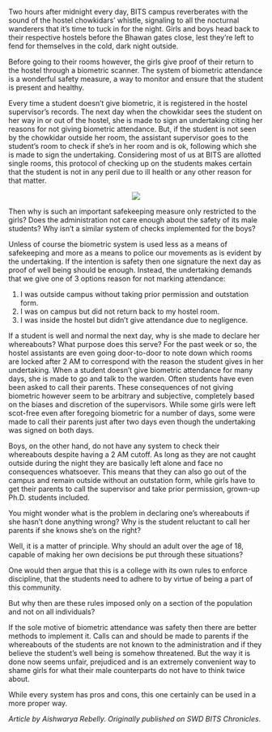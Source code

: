 <!-- TITLE: Where Were You Last Night? -->
<!-- SUBTITLE: Each morning the chowkidars at the gates of the girls hostels are handed a list of "biometric defaulters". Girls who had not verified their entry into the hostel the previous night are made to sign an undertaking and inquired about what they were doing last night and where they were. While the biometric attendance system is a great measure for ensuring the safety of the students, is it also being used unfairly against the girls? -->

Two hours after midnight every day, BITS campus reverberates with the sound of the hostel chowkidars’ whistle, signaling to all the nocturnal wanderers that it’s time to tuck in for the night. Girls and boys head back to their respective hostels before the Bhawan gates close, lest they’re left to fend for themselves in the cold, dark night outside. 

Before going to their rooms however, the girls give proof of their return to the hostel through a biometric scanner. The system of biometric attendance is a wonderful safety measure, a way to monitor and ensure that the student is present and healthy. 

Every time a student doesn’t give biometric, it is registered in the hostel supervisor’s records. The next day when the chowkidar sees the student on her way in or out of the hostel, she is made to sign an undertaking citing her reasons for not giving biometric attendance. But, if the student is not seen by the chowkidar outside her room, the assistant supervisor goes to the student’s room to check if she’s in her room and is ok, following which she is made to sign the undertaking. Considering most of us at BITS are allotted single rooms, this protocol of checking up on the students makes certain that the student is not in any peril due to ill health or any other reason for that matter.

<center>
<img src ="https://wiki.bits-hyd.org/uploads/news/girls-biometric-attendance-form.jpg">
</center>

Then why is such an important safekeeping measure only restricted to the girls? Does the administration not care enough about the safety of its male students? Why isn’t a similar system of checks implemented for the boys? 

Unless of course the biometric system is used less as a means of safekeeping and more as a means to police our movements as is evident by the undertaking. If the intention is safety then one signature the next day as proof of well being should be enough. Instead, the undertaking demands that we give one of 3 options reason for not marking attendance: 

1) I was outside campus without taking prior permission and outstation form.
2) I was on campus but did not return back to my hostel room.
3) I was inside the hostel but didn’t give attendance due to negligence.

If a student is well and normal the next day, why is she made to declare her whereabouts? What purpose does this serve? For the past week or so, the hostel assistants are even going door-to-door to note down which rooms are locked after 2 AM to correspond with the reason the student gives in her undertaking. When a student doesn’t give biometric attendance for many days, she is made to go and talk to the warden. Often students have even been asked to call their parents. These consequences of not giving biometric however seem to be arbitrary and subjective, completely based on the biases and discretion of the supervisors. While some girls were left scot-free even after foregoing biometric for a number of days, some were made to call their parents just after two days even though the undertaking was signed on both days. 

Boys, on the other hand, do not have any system to check their whereabouts despite having a 2 AM cutoff. As long as they are not caught outside during the night they are basically left alone and face no consequences whatsoever. This means that they can also go out of the campus and remain outside without an outstation form, while girls have to get their parents to call the supervisor and take prior permission, grown-up Ph.D. students included.

You might wonder what is the problem in declaring one’s whereabouts if she hasn’t done anything wrong? Why is the student reluctant to call her parents if she knows she’s on the right?

Well, it is a matter of principle. Why should an adult over the age of 18, capable of making her own decisions be put through these situations?

One would then argue that this is a college with its own rules to enforce discipline, that the students need to adhere to by virtue of being a part of this community.

But why then are these rules imposed only on a section of the population and not on all individuals?

If the sole motive of biometric attendance was safety then there are better methods to implement it. Calls can and should be made to parents if the whereabouts of the students are not known to the administration and if they believe the student’s well being is somehow threatened. But the way it is done now seems unfair, prejudiced and is an extremely convenient way to shame girls for what their male counterparts do not have to think twice about.

While every system has pros and cons, this one certainly can be used in a more proper way.

*Article by Aishwarya Rebelly. Originally published on SWD BITS Chronicles.* 